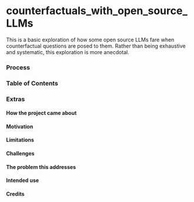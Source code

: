 # counterfactuals_with_open_source_LLMs
This is a basic exploration of how some open source LLMs fare when counterfactual questions are posed to them. Rather than being exhaustive and systematic, this exploration is more anecdotal. 

### Process

### Table of Contents

### Extras
#### How the project came about

#### Motivation

#### Limitations

#### Challenges

#### The problem this addresses

#### Intended use

#### Credits
